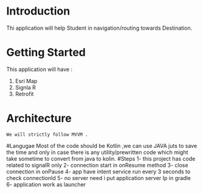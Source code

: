 # Introduction 
Thi application will help Student in navigation/routing towards Destination.

# Getting Started
This application will have :
1.	Esri Map
2.	Signla R
3. Retrofit

# Architecture
    We will strictly follow MVVM .

 #Langugae 
    Most of the code should be Kotlin ,we can use JAVA juts to save the
     time and only in case there is any utility/prewritten code which might take sometime to convert from java to kolin.
 #Steps
 1- this project has code related to signalR only
 2- connection start in onResume method
 3- close connection in onPause
 4- app have intent service run every 3 seconds to check connectionId
 5- no server need i put application server Ip in gradle
 6- application work as launcher
